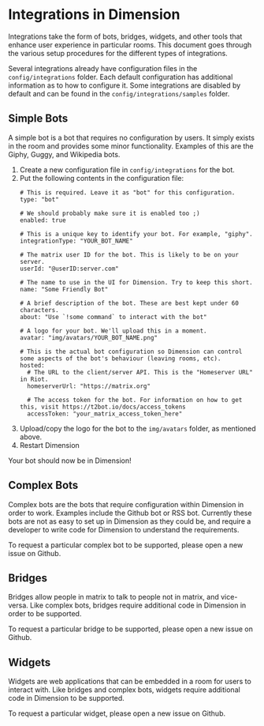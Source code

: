 # Integrations in Dimension

Integrations take the form of bots, bridges, widgets, and other tools that enhance user experience in particular rooms. This document goes through the various setup procedures for the different types of integrations.

Several integrations already have configuration files in the `config/integrations` folder. Each default configuration has additional information as to how to configure it. Some integrations are disabled by default and can be found in the `config/integrations/samples` folder.

## Simple Bots

A simple bot is a bot that requires no configuration by users. It simply exists in the room and provides some minor functionality. Examples of this are the Giphy, Guggy, and Wikipedia bots.

1. Create a new configuration file in `config/integrations` for the bot.
2. Put the following contents in the configuration file:
   ```
   # This is required. Leave it as "bot" for this configuration.
   type: "bot"

   # We should probably make sure it is enabled too ;)
   enabled: true
   
   # This is a unique key to identify your bot. For example, "giphy".
   integrationType: "YOUR_BOT_NAME"

   # The matrix user ID for the bot. This is likely to be on your server.
   userId: "@userID:server.com"

   # The name to use in the UI for Dimension. Try to keep this short.
   name: "Some Friendly Bot"

   # A brief description of the bot. These are best kept under 60 characters.
   about: "Use `!some command` to interact with the bot"

   # A logo for your bot. We'll upload this in a moment.
   avatar: "img/avatars/YOUR_BOT_NAME.png"

   # This is the actual bot configuration so Dimension can control some aspects of the bot's behaviour (leaving rooms, etc).
   hosted:
     # The URL to the client/server API. This is the "Homeserver URL" in Riot.
     homeserverUrl: "https://matrix.org"

     # The access token for the bot. For information on how to get this, visit https://t2bot.io/docs/access_tokens
     accessToken: "your_matrix_access_token_here"
   ```
3. Upload/copy the logo for the bot to the `img/avatars` folder, as mentioned above.
4. Restart Dimension

Your bot should now be in Dimension!

## Complex Bots

Complex bots are the bots that require configuration within Dimension in order to work. Examples include the Github bot or RSS bot. Currently these bots are not as easy to set up in Dimension as they could be, and require a developer to write code for Dimension to understand the requirements.

To request a particular complex bot to be supported, please open a new issue on Github.

## Bridges

Bridges allow people in matrix to talk to people not in matrix, and vice-versa. Like complex bots, bridges require additional code in Dimension in order to be supported.

To request a particular bridge to be supported, please open a new issue on Github.

## Widgets

Widgets are web applications that can be embedded in a room for users to interact with. Like bridges and complex bots, widgets require additional code in Dimension to be supported.

To request a particular widget, please open a new issue on Github.

